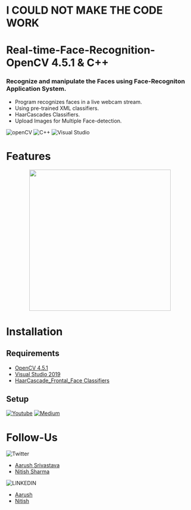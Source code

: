 # I COULD NOT MAKE THE CODE WORK


# Real-time-Face-Recognition-OpenCV 4.5.1 & C++
 
### Recognize and manipulate the Faces using Face-Recogniton Application System.
- Program recognizes faces in a live webcam stream.
- Using pre-trained XML classifiers.
- HaarCascades Classifiers.
- Upload Images for Multiple Face-detection.

![openCV](https://img.shields.io/badge/openCV-4.5.1-green)
![C++](https://img.shields.io/badge/C%2B%2B-17-blue)
![Visual Studio](https://img.shields.io/badge/Visual%20Studio-2019-red)

# Features

<div align="center"><img src="Face_Images/Capture.JPG" width="380"></div>

# Installation
## Requirements
- [OpenCV 4.5.1](https://opencv.org/)
- [Visual Studio 2019](https://visualstudio.microsoft.com/)
- [HaarCascade_Frontal_Face Classifiers]()
## Setup
[![Youtube](https://img.shields.io/badge/-Youtube%20-red)](https://youtu.be/2FYm3GOonhk)
[![Medium](https://img.shields.io/badge/%20-Medium-lightgrey)](https://medium.com/analytics-vidhya/haar-cascades-explained-38210e57970d)
# Follow-Us

![Twitter](https://img.shields.io/badge/Twitter-1DA1F2?style=for-the-badge&logo=twitter&logoColor=white)
- [Aarush Srivastava](https://twitter.com/aarushsrivast17?s=08)
- [Nitish Sharma](https://twitter.com/itsnitish22)

![LINKEDIN](https://img.shields.io/badge/LinkedIn-0077B5?style=for-the-badge&logo=linkedin&logoColor=white)
- [Aarush](https://www.linkedin.com/in/aarush-srivastava/) 
- [Nitish](https://www.linkedin.com/in/itsnitish22/)

